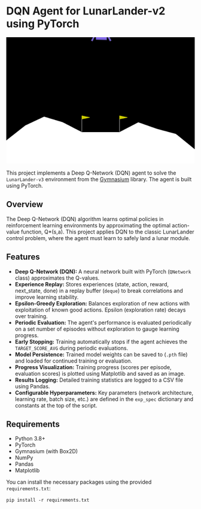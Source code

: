 # DQN Agent for LunarLander-v2 using PyTorch

![Demo Animation](images/LunarLander.gif)




This project implements a Deep Q-Network (DQN) agent to solve the `LunarLander-v3` environment from the [Gymnasium](https://gymnasium.farama.org/) library. The agent is built using PyTorch.

## Overview

The Deep Q-Network (DQN) algorithm learns optimal policies in reinforcement learning environments by approximating the optimal action-value function, Q*(s,a). This project applies DQN to the classic LunarLander control problem, where the agent must learn to safely land a lunar module.

## Features

* **Deep Q-Network (DQN):** A neural network built with PyTorch (`QNetwork` class) approximates the Q-values.
* **Experience Replay:** Stores experiences (state, action, reward, next_state, done) in a replay buffer (`deque`) to break correlations and improve learning stability.
* **Epsilon-Greedy Exploration:** Balances exploration of new actions with exploitation of known good actions. Epsilon (exploration rate) decays over training.
* **Periodic Evaluation:** The agent's performance is evaluated periodically on a set number of episodes without exploration to gauge learning progress.
* **Early Stopping:** Training automatically stops if the agent achieves the `TARGET_SCORE_AVG` during periodic evaluations.
* **Model Persistence:** Trained model weights can be saved to (`.pth` file) and loaded for continued training or evaluation.
* **Progress Visualization:** Training progress (scores per episode, evaluation scores) is plotted using Matplotlib and saved as an image.
* **Results Logging:** Detailed training statistics are logged to a CSV file using Pandas.
* **Configurable Hyperparameters:** Key parameters (network architecture, learning rate, batch size, etc.) are defined in the `exp_spec` dictionary and constants at the top of the script.

## Requirements

* Python 3.8+
* PyTorch
* Gymnasium (with Box2D)
* NumPy
* Pandas
* Matplotlib

You can install the necessary packages using the provided `requirements.txt`:
```shell
pip install -r requirements.txt
